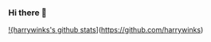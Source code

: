 ### Hi there 👋

<!--
**harrywinks/harrywinks** is a ✨ _special_ ✨ repository because its `README.md` (this file) appears on your GitHub profile.

Here are some ideas to get you started:

- 🔭 I’m currently working on ...
- 🌱 I’m currently learning Node.js
- 👯 I’m looking to collaborate on ...
- 🤔 I’m looking for help with ...
- 💬 Ask me about ...
- 📫 How to reach me: jaejaejae0520@gmail.com

-->

[!{harrywinks's github stats](https://github-readme-stats.vercel.app/api?username=harrywinks&show_icons=true)](https://github.com/harrywinks)
